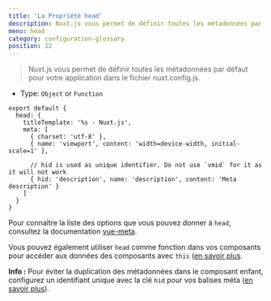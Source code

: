 ```yaml
---
title: 'La Propriété head'
description: Nuxt.js vous permet de définir toutes les métadonnées par défaut pour votre application dans le fichier nuxt.config.js.
menu: head
category: configuration-glossary
position: 12
---
```


> Nuxt.js vous permet de définir toutes les métadonnées par défaut pour votre application dans le fichier nuxt.config.js.

- Type: `Object` or `Function`

```js{}[nuxt.config.js]
export default {
  head: {
    titleTemplate: '%s - Nuxt.js',
    meta: [
      { charset: 'utf-8' },
      { name: 'viewport', content: 'width=device-width, initial-scale=1' },

      // hid is used as unique identifier. Do not use `vmid` for it as it will not work
      { hid: 'description', name: 'description', content: 'Meta description' }
    ]
  }
}
```

Pour connaître la liste des options que vous pouvez donner à `head`, consultez la documentation [vue-meta](https://vue-meta.nuxtjs.org/api/#metainfo-properties).

Vous pouvez également utiliser `head` comme fonction dans vos composants pour accéder aux données des composants avec `this` ([en savoir plus]((/docs/2.x/components-glossary/pages-head)).

<base-alert type="info">

<b>Info :</b> Pour éviter la duplication des métadonnées dans le composant enfant, configurez un identifiant unique avec la clé `hid` pour vos balises méta ([en savoir plus](https://vue-meta.nuxtjs.org/api/#tagidkeyname)).

</base-alert>
